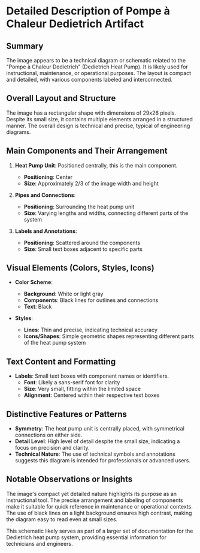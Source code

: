 # Detailed Description of Pompe à Chaleur Dedietrich Artifact

## Summary
The image appears to be a technical diagram or schematic related to the "Pompe à Chaleur Dedietrich" (Dedietrich Heat Pump). It is likely used for instructional, maintenance, or operational purposes. The layout is compact and detailed, with various components labeled and interconnected.

## Overall Layout and Structure
The image has a rectangular shape with dimensions of 29x26 pixels. Despite its small size, it contains multiple elements arranged in a structured manner. The overall design is technical and precise, typical of engineering diagrams.

## Main Components and Their Arrangement

1. **Heat Pump Unit**: Positioned centrally, this is the main component.
   - **Positioning**: Center
   - **Size**: Approximately 2/3 of the image width and height

2. **Pipes and Connections**:
   - **Positioning**: Surrounding the heat pump unit
   - **Size**: Varying lengths and widths, connecting different parts of the system

3. **Labels and Annotations**:
   - **Positioning**: Scattered around the components
   - **Size**: Small text boxes adjacent to specific parts

## Visual Elements (Colors, Styles, Icons)

- **Color Scheme**:
  - **Background**: White or light gray
  - **Components**: Black lines for outlines and connections
  - **Text**: Black

- **Styles**:
  - **Lines**: Thin and precise, indicating technical accuracy
  - **Icons/Shapes**: Simple geometric shapes representing different parts of the heat pump system

## Text Content and Formatting

- **Labels**: Small text boxes with component names or identifiers.
  - **Font**: Likely a sans-serif font for clarity
  - **Size**: Very small, fitting within the limited space
  - **Alignment**: Centered within their respective text boxes

## Distinctive Features or Patterns

- **Symmetry**: The heat pump unit is centrally placed, with symmetrical connections on either side.
- **Detail Level**: High level of detail despite the small size, indicating a focus on precision and clarity.
- **Technical Nature**: The use of technical symbols and annotations suggests this diagram is intended for professionals or advanced users.

## Notable Observations or Insights

The image's compact yet detailed nature highlights its purpose as an instructional tool. The precise arrangement and labeling of components make it suitable for quick reference in maintenance or operational contexts. The use of black lines on a light background ensures high contrast, making the diagram easy to read even at small sizes.

This schematic likely serves as part of a larger set of documentation for the Dedietrich heat pump system, providing essential information for technicians and engineers.